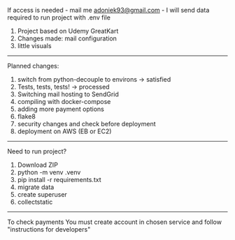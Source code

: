 If access is needed - mail me adoniek93@gmail.com - I will send data required to run project with .env file

1. Project based on Udemy GreatKart
2. Changes made: mail configuration
3. little visuals
--------------------------------------------------------------

Planned changes:
1. switch from python-decouple to environs -> satisfied
2. Tests, tests, tests! -> processed
3. Switching mail hosting to SendGrid
4. compiling with docker-compose
5. adding more payment options
6. flake8
7. security changes and check before deployment 
8. deployment on AWS (EB or EC2)
--------------------------------------------------------------
Need to run project?
1. Download ZIP
2. python -m venv .venv
3. pip install -r requirements.txt
4. migrate data
5. create superuser
6. collectstatic
--------------------------------------------------------------
To check payments You must create account in chosen service and follow "instructions for developers"
